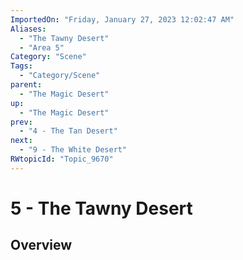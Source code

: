 ```yaml
---
ImportedOn: "Friday, January 27, 2023 12:02:47 AM"
Aliases:
  - "The Tawny Desert"
  - "Area 5"
Category: "Scene"
Tags:
  - "Category/Scene"
parent:
  - "The Magic Desert"
up:
  - "The Magic Desert"
prev:
  - "4 - The Tan Desert"
next:
  - "9 - The White Desert"
RWtopicId: "Topic_9670"
---
```

# 5 - The Tawny Desert
## Overview
